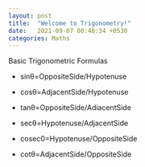 ```yaml
---
layout: post
title:  "Welcome to Trigonometry!"
date:   2021-09-07 00:48:34 +0530
categories: Maths
---
```

Basic Trigonometric Formulas
* sinθ=OppositeSide/Hypotenuse

* cosθ=AdjacentSide/Hypotenuse

* tanθ=OppositeSide/AdiacentSide

* secθ=Hypotenuse/AdjacentSide

* cosec0=Hypotenuse/OppositeSide

* cotθ=AdjacentSide/OppositeSide
